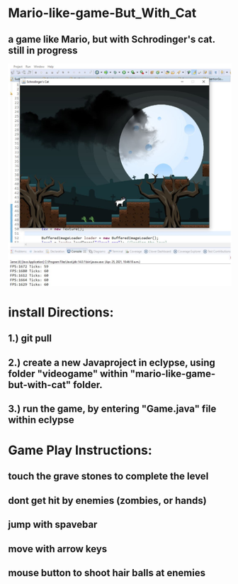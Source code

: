 # Mario-like-game-But_With_Cat
## a game like Mario, but with Schrodinger's cat. still in progress

![Game Play Image](gamePlay.JPG)

# install Directions:
## 1.) git pull
## 2.) create a new Javaproject in eclypse, using folder "videogame" within "mario-like-game-but-with-cat" folder.
## 3.) run the game, by entering "Game.java" file within eclypse

# Game Play Instructions:
## touch the grave stones to complete the level
## dont get hit by enemies (zombies, or hands)
## jump with spavebar
## move with arrow keys
## mouse button to shoot hair balls at enemies

